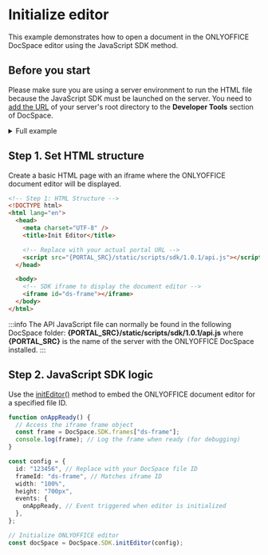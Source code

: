 # Initialize editor

This example demonstrates how to open a document in the ONLYOFFICE DocSpace editor using the JavaScript SDK method.

## Before you start

Please make sure you are using a server environment to run the HTML file because the JavaScript SDK must be launched on the server.
You need to [add the URL](../../../docspace/javascript-sdk/get-started/get-started.md#step-1-specifying-the-docspace-url) of your server's root directory to the **Developer Tools** section of DocSpace.

<details>
  <summary>Full example</summary>

``` html
<!-- Step 1: HTML Structure -->
<!DOCTYPE html>
<html lang="en">
  <head>
    <meta charset="UTF-8" />
    <title>Init Editor</title>

    <!-- Replace with your actual portal URL -->
    <script src="{PORTAL_SRC}/static/scripts/sdk/1.0.1/api.js"></script>
  </head>

  <body>
    <!-- SDK iframe to display the document editor -->
    <iframe id="ds-frame"></iframe>
  </body>

  <!-- Step 2: JavaScript SDK Logic -->
  <script>
    function onAppReady() {
      // Access the iframe frame object
      const frame = DocSpace.SDK.frames["ds-frame"];
      console.log(frame); // Log the frame when ready (for debugging)
    }

    const config = {
      id: "123456", // Replace with your DocSpace file ID
      frameId: "ds-frame", // Matches iframe ID
      width: "100%",
      height: "700px",
      events: {
        onAppReady, // Event triggered when editor is initialized
      },
    };

    // Initialize ONLYOFFICE editor
    const docSpace = DocSpace.SDK.initEditor(config);
  </script>
</html>
```

</details>

## Step 1. Set HTML structure

Create a basic HTML page with an iframe where the ONLYOFFICE document editor will be displayed.

``` html
<!-- Step 1: HTML Structure -->
<!DOCTYPE html>
<html lang="en">
  <head>
    <meta charset="UTF-8" />
    <title>Init Editor</title>

    <!-- Replace with your actual portal URL -->
    <script src="{PORTAL_SRC}/static/scripts/sdk/1.0.1/api.js"></script>
  </head>

  <body>
    <!-- SDK iframe to display the document editor -->
    <iframe id="ds-frame"></iframe>
  </body>
</html>
```

:::info
The API JavaScript file can normally be found in the following DocSpace folder: **\{PORTAL_SRC\}/static/scripts/sdk/1.0.1/api.js** where **\{PORTAL_SRC\}** is the name of the server with the ONLYOFFICE DocSpace installed.
:::

## Step 2. JavaScript SDK logic

Use the [initEditor()](../../../docspace/javascript-sdk/usage-sdk/methods.md#initeditor) method to embed the ONLYOFFICE document editor for a specified file ID.

``` ts
function onAppReady() {
  // Access the iframe frame object
  const frame = DocSpace.SDK.frames["ds-frame"];
  console.log(frame); // Log the frame when ready (for debugging)
}

const config = {
  id: "123456", // Replace with your DocSpace file ID
  frameId: "ds-frame", // Matches iframe ID
  width: "100%",
  height: "700px",
  events: {
    onAppReady, // Event triggered when editor is initialized
  },
};

// Initialize ONLYOFFICE editor
const docSpace = DocSpace.SDK.initEditor(config);
```
